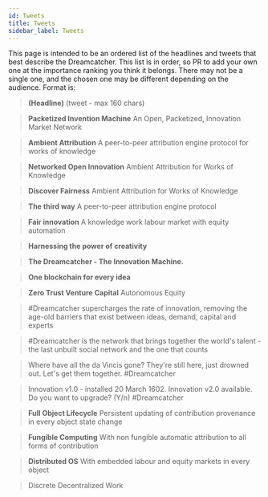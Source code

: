 ```yaml
---
id: Tweets
title: Tweets
sidebar_label: Tweets
---
```


This page is intended to be an ordered list of the headlines and tweets that best describe the Dreamcatcher. This list is in order, so PR to add your own one at the importance ranking you think it belongs. There may not be a single one, and the chosen one may be different depending on the audience. Format is:

> **(Headline)** (tweet - max 160 chars)

> **Packetized Invention Machine** An Open, Packetized, Innovation Market Network

> **Ambient Attribution** A peer-to-peer attribution engine protocol for works of knowledge

> **Networked Open Innovation** Ambient Attribution for Works of Knowledge

> **Discover Fairness** Ambient Attribution for Works of Knowledge

> **The third way** A peer-to-peer attribution engine protocol

> **Fair innovation** A knowledge work labour market with equity automation

> **Harnessing the power of creativity**

> **The Dreamcatcher - The Innovation Machine.**

> **One blockchain for every idea**

> **Zero Trust Venture Capital** Autonomous Equity

> #Dreamcatcher supercharges the rate of innovation, removing the age-old barriers that exist between ideas, demand, capital and experts

> #Dreamcatcher is the network that brings together the world's talent - the last unbuilt social network and the one that counts

> Where have all the da Vincis gone? They're still here, just drowned out. Let's get them together. #Dreamcatcher

> Innovation v1.0 - installed 20 March 1602. Innovation v2.0 available. Do you want to upgrade? (Y/n) #Dreamcatcher

> **Full Object Lifecycle** Persistent updating of contribution provenance in every object state change

> **Fungible Computing** With non fungible automatic attribution to all forms of contribution

> **Distributed OS** With embedded labour and equity markets in every object

> Discrete Decentralized Work

